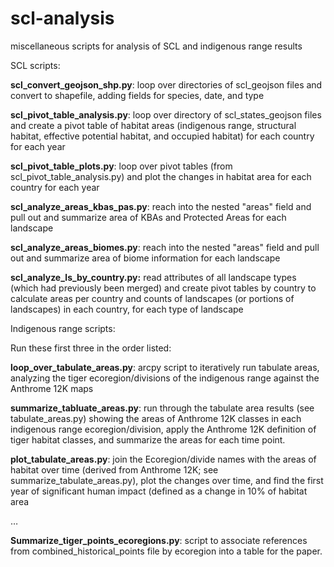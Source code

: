 # scl-analysis

miscellaneous scripts for analysis of SCL and indigenous range results

SCL scripts:

**scl_convert_geojson_shp.py**: loop over directories of scl_geojson files and convert to shapefile, adding fields for species, date, and type

**scl_pivot_table_analysis.py**: loop over directory of scl_states_geojson files and create a pivot table of habitat areas (indigenous range, structural habitat, effective potential habitat, and occupied habitat) for each country for each year

**scl_pivot_table_plots.py**: loop over pivot tables (from scl_pivot_table_analysis.py) and plot the changes in habitat area for each country for each year

**scl_analyze_areas_kbas_pas.py**: reach into the nested "areas" field and pull out and summarize area of KBAs and Protected Areas for each landscape

**scl_analyze_areas_biomes.py**: reach into the nested "areas" field and pull out and summarize area of biome information for each landscape

**scl_analyze_ls_by_country.py:**  read attributes of all landscape types (which had previously been merged) and create pivot tables by country to calculate areas per country and counts of landscapes (or portions of landscapes) in each country, for each type of landscape

Indigenous range scripts:

Run these first three in the order listed:

**loop_over_tabulate_areas.py**: arcpy script to iteratively run tabulate areas, analyzing the tiger ecoregion/divisions of the indigenous range against the Anthrome 12K maps

**summarize_tabluate_areas.py**: run through the tabulate area results (see tabulate_areas.py) showing the areas of Anthrome 12K classes in each indigenous range ecoregion/division, apply the Anthrome 12K definition of tiger habitat classes, and summarize the areas for each time point.

**plot_tabulate_areas.py**: join the Ecoregion/divide names with the areas of habitat over time (derived from Anthrome 12K; see summarize_tabulate_areas.py), plot the changes over time, and find the first year of significant human impact (defined as a change in 10% of habitat area

…

**Summarize_tiger_points_ecoregions.py**: script to associate references from combined_historical_points file by ecoregion into a table for the paper.
